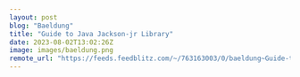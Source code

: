 ```yaml
---
layout: post
blog: "Baeldung"
title: "Guide to Java Jackson-jr Library"
date: 2023-08-02T13:02:26Z
image: images/baeldung.png
remote_url: "https://feeds.feedblitz.com/~/763163003/0/baeldung~Guide-to-Java-Jacksonjr-Library"
---
```

